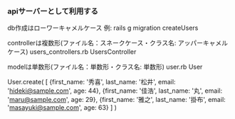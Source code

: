 ### apiサーバーとして利用する

db作成はローワーキャメルケース
例: rails g migration createUsers

controllerは複数形(ファイル名：スネークケース・クラス名: アッパーキャメルケース)
users_controllers.rb
UsersController

modelは単数形(ファイル名：単数形・クラス名: 単数形)
user.rb
User

User.create(
  [
    {first_name: '秀喜', last_name: '松井', email: 'hideki@sample.com', age: 44},
    {first_name: '佳浩', last_name: '丸', email: 'maru@sample.com', age: 29},
    {first_name: '雅之', last_name: '掛布', email: 'masayuki@sample.com', age: 63}
  ]
)